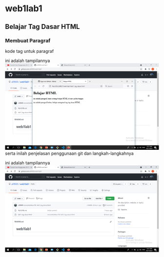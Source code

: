 # web1lab1
## Belajar Tag Dasar HTML

### Membuat Paragraf
kode tag untuk paragraf <p>
ini adalah tampilannya
![gambar 3](screenshot/git3.png)
serta inilah penjelasan penggunaan git dan langkah-langkahnya <p>
ini adalah tampilannya
![gambar 2](screenshot/git2.png)